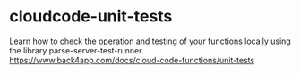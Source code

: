 # cloudcode-unit-tests
Learn how to  check the operation and testing of your functions locally using the library parse-server-test-runner. https://www.back4app.com/docs/cloud-code-functions/unit-tests
